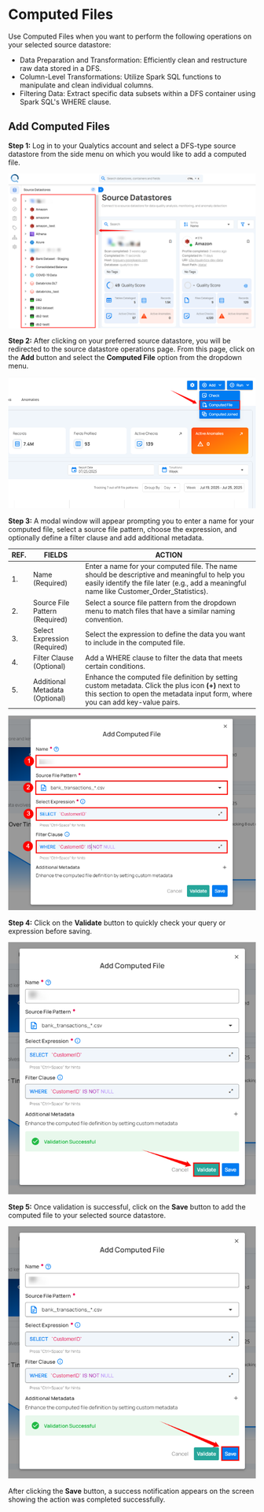 # Computed Files

Use Computed Files when you want to perform the following operations on your selected source datastore:

-  Data Preparation and Transformation: Efficiently clean and restructure raw data stored in a DFS.
-  Column-Level Transformations: Utilize Spark SQL functions to manipulate and clean individual columns.
-  Filtering Data: Extract specific data subsets within a DFS container using Spark SQL's WHERE clause.

## Add Computed Files

**Step 1:** Log in to your Qualytics account and select a DFS-type source datastore from the side menu on which you would like to add a computed file.

![select-datastore](../assets/datastores/add-computed-tables-files/select-datastore-light.png)

**Step 2:** After clicking on your preferred source datastore, you will be redirected to the source datastore operations page. From this page, click on the **Add** button and select the **Computed File** option from the dropdown menu.

![select-computed-file](../assets/datastores/add-computed-tables-files/select-computed-file-light.png)

**Step 3:** A modal window will appear prompting you to enter a name for your computed file, select a source file pattern, choose the expression, and optionally define a filter clause and add additional metadata.

| REF. | FIELDS  | ACTION  |
|------|----------------------------|---------------------------------------|
| 1.   | Name (Required) | Enter a name for your computed file. The name should be descriptive and meaningful to help you easily identify the file later (e.g., add a meaningful name like Customer_Order_Statistics). |
| 2.   | Source File Pattern (Required) | Select a source file pattern from the dropdown menu to match files that have a similar naming convention. |
| 3.   | Select Expression (Required)  | Select the expression to define the data you want to include in the computed file. |
| 4.   | Filter Clause (Optional)   | Add a WHERE clause to filter the data that meets certain conditions. |
| 5.   | Additional Metadata (Optional)   | Enhance the computed file definition by setting custom metadata. Click the plus icon **(+)** next to this section to open the metadata input form, where you can add key-value pairs. |

![add-compute-file](../assets/datastores/add-computed-tables-files/add-compute-file-light.png)

**Step 4:** Click on the **Validate** button to quickly check your query or expression before saving.

![validate](../assets/datastores/add-computed-tables-files/validate-file-light.png)

**Step 5:** Once validation is successful, click on the **Save** button to add the computed file to your selected source datastore.

![click-add-file](../assets/datastores/add-computed-tables-files/click-add-file-light.png)

After clicking the **Save** button, a success notification appears on the screen showing the action was completed successfully.